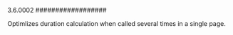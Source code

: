 
3.6.0002
##################

Optimlizes duration calculation when called several times in a single page.